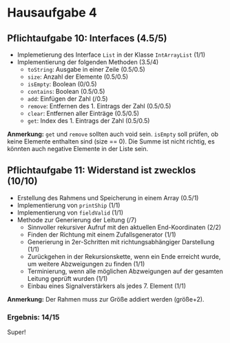 # Hausaufgabe 4 #

## Pflichtaufgabe 10: Interfaces (4.5/5) ##
+ Implemetierung des Interface `List` in der Klasse `IntArrayList` (1/1)
+ Implementierung der folgenden Methoden (3.5/4)
    *  `toString`: Ausgabe in einer Zeile (0.5/0.5)
    *  `size`: Anzahl der Elemente (0.5/0.5)
    *  `isEmpty`: Boolean (0/0.5)
    *  `contains`: Boolean (0.5/0.5)
    *  `add`: Einfügen der Zahl (/0.5)
    *  `remove`: Entfernen des 1. Eintrags der Zahl (0.5/0.5)
    *  `clear`: Entfernen aller Einträge (0.5/0.5)
    *  `get`: Index des 1. Eintrags der Zahl (0.5/0.5)

**Anmerkung:** `get` und `remove` sollten auch void sein. `isEmpty` soll prüfen, ob keine Elemente enthalten sind (size == 0). Die Summe ist nicht richtig, es könnten auch negative Elemente in der Liste sein.


## Pflichtaufgabe 11: Widerstand ist zwecklos (10/10) ##
+ Erstellung des Rahmens und Speicherung in einem Array (0.5/1)
+ Implementierung von `printShip` (1/1)
+ Implementierung von `fieldValid` (1/1)
+ Methode zur Generierung der Leitung (/7)
    * Sinnvoller rekursiver Aufruf mit den aktuellen End-Koordinaten (2/2)
    * Finden der Richtung mit einem Zufallsgenerator (1/1)
    * Generierung in 2er-Schritten mit richtungsabhängiger Darstellung (1/1)
    * Zurückgehen in der Rekursionskette, wenn ein Ende erreicht wurde, um weitere Abzweigungen zu finden (1/1)
    * Terminierung, wenn alle möglichen Abzweigungen auf der gesamten Leitung geprüft wurden (1/1)
    * Einbau eines Signalverstärkers als jedes 7. Element (1/1)

**Anmerkung:** Der Rahmen muss zur Größe addiert werden (größe+2).

### Ergebnis: 14/15 ###

Super!